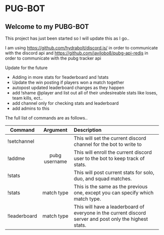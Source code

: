 # PUG-BOT

## Welcome to my PUBG-BOT

This project has just been started so I will update this as I go..

I am using https://github.com/hydrabolt/discord.js/ in order to communicate with the discord api
and https://github.com/javilobo8/pubg-api-redis in order to communicate with the pubg tracker api

Update for the future

- Adding in more stats for !leaderboard and !stats
- Update the win posting if players won a match together
- autopost updated leaderboard changes as they happen
- add !shame @player and list out all of their undesireable stats like loses, team kills, ect..
- add channel only for checking stats and leaderboard
- add admins to this

The full list of commands are as follows..

| Command       | Argument      |Description|
| --------------|:-------------:|:-----|
| !setchannel   |               |This will set the current discord channel for the bot to write to|
| !addme        | pubg username |This will enroll the current discord user to the bot to keep track of stats.|
| !stats        |               |This will post current stats for solo, duo, and squad matches.|
| !stats        | match type    |This is the same as the previous one, except you can specify which match type.|
| !leaderboard  | match type    |This will have a leaderboard of everyone in the current discord server and post only the highest stats.|
